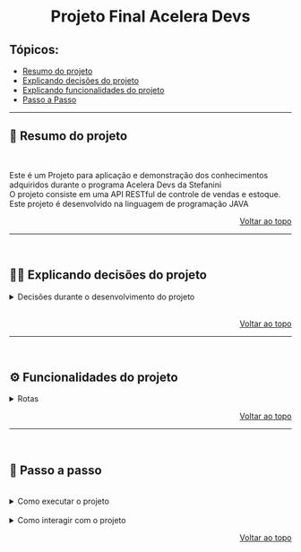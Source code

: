 <h1 id="top" align="center">Projeto Final Acelera Devs</h1>

<h2>Tópicos:</h2>

- [Resumo do projeto](#summary)
- [Explicando decisões do projeto](#decisions)
- [Explicando funcionalidades do projeto](#functionalities)
- [Passo a Passo](#stepByStep)

---

<h2 id="summary">📝 Resumo do projeto</h2>

<br>

Este é um Projeto para aplicação e demonstração dos conhecimentos adquiridos durante o programa Acelera Devs da Stefanini
<br>
O projeto consiste em uma API RESTful de controle de vendas e estoque.
Este projeto é desenvolvido na linguagem de programação JAVA


<p align="right"><a href="#top">Voltar ao topo</a></p>

---

<br>

<h2 id="decisions">👨‍💻 Explicando decisões do projeto</h2>
<details><summary>Decisões durante o desenvolvimento do projeto</summary>
<p>

Este projeto tem como intuito a utilização das seguintes tecnologias e conhecimentos vistos no programa.
* Java
* JUnit
* Swagger


</p>
</details>

<br>

<p align="right"><a href="#top">Voltar ao topo</a></p>

---

<br>

<h2 id="functionalities">⚙️ Funcionalidades do projeto</h2>

<details><summary>Rotas</summary>

<br>

Como dito já no início das descrição dos requisitos do Projeto, este é composto por 4 seções principais:
1.	User e Login
2.	Times (Team’s)
3.	Partidas (Match’s)
4.	Placar (Leaderboard)

Separei as sessões em 4 rotas principais e em cada uma delas suas respectivas necessidades, a baixo temos uma tabela para exemplificar

<br>

<h3>User</h3>

| Endpoint | Métodos HTTP | Descrição |
|---|---|---|
| /login | GET | Usado para logar um usuário, retorna um token |
| /login/validate | POST | Valida o token recebido no Head |

<br>

<h3>Times</h3>

| Endpoint | Métodos HTTP | Descrição |
|---|---|---|
| /teams | GET | Retorna um Array com todos os times |
| /teams/:id | GET | Retorna os dados de um time com base no id |

<br>

<h3>Partidas</h3>

| Endpoint | Métodos HTTP | Descrição |
|---|---|---|
| /matches | GET | Retorna um Array com todas as partidas |
| /matches/:id | GET | Retorna os dados de uma partida com base no id |
| /matches/ | POST | Registra uma nova partida com os dados inseridos |
| /matches/ | PATCH | Atualizar uma partida com os dados inseridos |
| /matches/:id | PATCH | Atualizar o status de uma partida em andamento para finalizada |

<br>

<h3>Tabela de classificação</h3>

| Endpoint | Métodos HTTP | Descrição |
|---|---|---|
| /leaderboard | GET | Retorna um Array com todos os times da tabela de classificação |
| /leaderboard/away | GET | Retorna um Array com os times da tabela de classificação que jogaram fora do próprio Estádio |
| /leaderboard/home | GET | Retorna um Array com os times da tabela de classificação que jogaram no próprio Estádio  |

<br></details>

<p align="right"><a href="#top">Voltar ao topo</a></p>

---

<br>

<h2 id="stepByStep">🦶 Passo a passo</h2>

<br>

<details><summary>Como executar o projeto</summary>
<p>

<details><summary>⚠️ Pré requisitos</summary>
<p>

<br>
 Na sua máquina você deve ter:

- Sistema Operacional Distribuição Unix
- Node versão 16
- Docker
- Docker-compose versão >=1.29.2

<a href="https://git-scm.com/book/en/v2/Getting-Started-Installing-Git">Git</a>, <a href="https://docs.docker.com/desktop/">Docker</a> e <a href="https://docs.docker.com/compose/install/">docker-compose</a>

<br>

```bash
# Faça o clone do repositório e entre na pasta do projeto:
$ git clone git@github.com:pablovr1000/projeto-trybe-futebol-clube.git && cd projeto-trybe-futebol-clube
 
# Renomeie o arquivo .env.example para .env e edite-o colocando os dados de acesso do seu MySQL Local:
$ mv app/backend/.env.example app/backend/.env
 
# Instale as dependências do projeto e **suas aplicações (front e back)**:
$ npm install
 
# Você pode **subir ou descer uma aplicação do compose**, utilizando os comandos abaixo:
$ npm run compose:up
$ npm run compose:down

```

</p>
</details>

</p>
</details>

<br>

<details><summary>Como interagir com o projeto</summary>
<p>

<details><summary>Utilizando Postman ou insomnia</summary>
<p>

 -

</p>
</details>

<details><summary>Utilizando interface front-end</summary>
<p>

 - 

</p>
</details>

</p>
</details>

<p align="right"><a href="#top">Voltar ao topo</a></p>

<br>